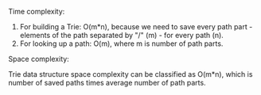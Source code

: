 Time complexity:

1. For building a Trie: O(m*n), because we need to save every 
path part - elements of the path separated by "/" (m) -
for every path (n).
2. For looking up a path: O(m), where m is number of path parts.

Space complexity:

Trie data structure space complexity can be classified as O(m*n),
which is number of saved paths times average number of path parts.